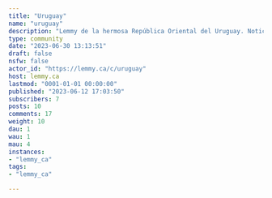 ```yaml
---
title: "Uruguay" 
name: "uruguay"
description: "Lemmy de la hermosa República Oriental del Uruguay. Noticias, humor, deportes y política.  "
type: community
date: "2023-06-30 13:13:51"
draft: false
nsfw: false
actor_id: "https://lemmy.ca/c/uruguay"
host: lemmy.ca
lastmod: "0001-01-01 00:00:00"
published: "2023-06-12 17:03:50"
subscribers: 7
posts: 10
comments: 17
weight: 10
dau: 1
wau: 1
mau: 4
instances:
- "lemmy_ca"
tags: 
- "lemmy_ca"

---
```

